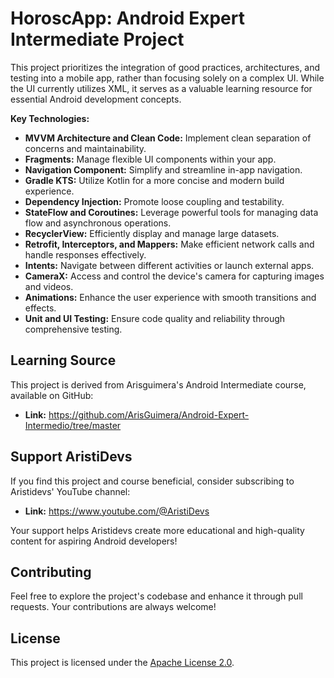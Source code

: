 # HoroscApp: Android Expert Intermediate Project

This project prioritizes the integration of good practices, architectures, and testing into a mobile app, rather than focusing solely on a complex UI. While the UI currently utilizes XML, it serves as a valuable learning resource for essential Android development concepts.

**Key Technologies:**

* **MVVM Architecture and Clean Code:** Implement clean separation of concerns and maintainability.
* **Fragments:** Manage flexible UI components within your app.
* **Navigation Component:** Simplify and streamline in-app navigation.
* **Gradle KTS:** Utilize Kotlin for a more concise and modern build experience.
* **Dependency Injection:** Promote loose coupling and testability.
* **StateFlow and Coroutines:** Leverage powerful tools for managing data flow and asynchronous operations.
* **RecyclerView:** Efficiently display and manage large datasets.
* **Retrofit, Interceptors, and Mappers:** Make efficient network calls and handle responses effectively.
* **Intents:** Navigate between different activities or launch external apps.
* **CameraX:** Access and control the device's camera for capturing images and videos.
* **Animations:** Enhance the user experience with smooth transitions and effects.
* **Unit and UI Testing:** Ensure code quality and reliability through comprehensive testing.

## Learning Source

This project is derived from Arisguimera's Android Intermediate course, available on GitHub:

* **Link:** https://github.com/ArisGuimera/Android-Expert-Intermedio/tree/master

## Support AristiDevs

If you find this project and course beneficial, consider subscribing to Aristidevs' YouTube channel:

* **Link:** https://www.youtube.com/@AristiDevs

Your support helps Aristidevs create more educational and high-quality content for aspiring Android developers!

## Contributing

Feel free to explore the project's codebase and enhance it through pull requests. Your contributions are always welcome!

## License

This project is licensed under the [Apache License 2.0](LICENSE).
